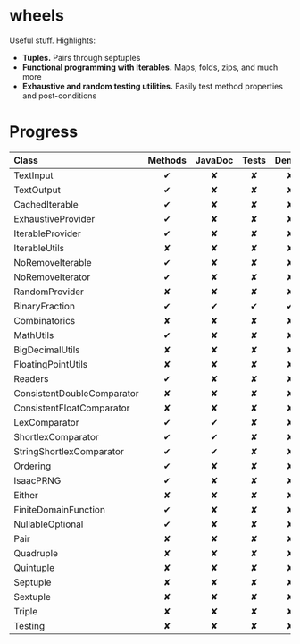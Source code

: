 wheels
======

Useful stuff. Highlights:
* <b>Tuples.</b> Pairs through septuples
* <b>Functional programming with Iterables.</b> Maps, folds, zips, and much more
* <b>Exhaustive and random testing utilities.</b> Easily test method properties and post-conditions 

Progress
========

| Class                      | Methods | JavaDoc | Tests | Demos | Properties |
|:---------------------------|:-------:|:-------:|:-----:|:-----:|:----------:|
| TextInput                  | ✔       | ✘       | ✘     | ✘     | ✘          |
| TextOutput                 | ✔       | ✘       | ✘     | ✘     | ✘          |
| CachedIterable             | ✔       | ✘       | ✘     | ✘     | ✘          |
| ExhaustiveProvider         | ✔       | ✘       | ✘     | ✘     | ✘          |
| IterableProvider           | ✔       | ✘       | ✘     | ✘     | ✘          |
| IterableUtils              | ✘       | ✘       | ✘     | ✘     | ✘          |
| NoRemoveIterable           | ✔       | ✘       | ✘     | ✘     | ✘          |
| NoRemoveIterator           | ✔       | ✘       | ✘     | ✘     | ✘          |
| RandomProvider             | ✘       | ✘       | ✘     | ✘     | ✘          |
| BinaryFraction             | ✔       | ✔       | ✔     | ✔     | ✔          |
| Combinatorics              | ✘       | ✘       | ✘     | ✘     | ✘          |
| MathUtils                  | ✔       | ✘       | ✘     | ✘     | ✘          |
| BigDecimalUtils            | ✘       | ✘       | ✘     | ✘     | ✘          |
| FloatingPointUtils         | ✘       | ✘       | ✘     | ✘     | ✘          |
| Readers                    | ✔       | ✘       | ✘     | ✘     | ✘          |
| ConsistentDoubleComparator | ✘       | ✘       | ✘     | ✘     | ✘          |
| ConsistentFloatComparator  | ✘       | ✘       | ✘     | ✘     | ✘          |
| LexComparator              | ✔       | ✔       | ✘     | ✘     | ✘          |
| ShortlexComparator         | ✔       | ✔       | ✘     | ✘     | ✘          |
| StringShortlexComparator   | ✔       | ✔       | ✘     | ✘     | ✘          |
| Ordering                   | ✔       | ✘       | ✘     | ✘     | ✘          |
| IsaacPRNG                  | ✔       | ✘       | ✘     | ✘     | ✘          |
| Either                     | ✘       | ✘       | ✘     | ✘     | ✘          |
| FiniteDomainFunction       | ✔       | ✘       | ✘     | ✘     | ✘          |
| NullableOptional           | ✔       | ✘       | ✘     | ✘     | ✘          |
| Pair                       | ✘       | ✘       | ✘     | ✘     | ✘          |
| Quadruple                  | ✘       | ✘       | ✘     | ✘     | ✘          |
| Quintuple                  | ✘       | ✘       | ✘     | ✘     | ✘          |
| Septuple                   | ✘       | ✘       | ✘     | ✘     | ✘          |
| Sextuple                   | ✘       | ✘       | ✘     | ✘     | ✘          |
| Triple                     | ✘       | ✘       | ✘     | ✘     | ✘          |
| Testing                    | ✘       | ✘       | ✘     | ✘     | ✘          |
